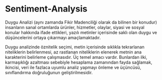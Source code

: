 # Sentiment-Analysis

Duygu Analizi (aynı zamanda Fikir Madenciliği olarak da bilinen bir konudur) insanların sanal ortamlarda ürünler, hizmetler, olaylar, siyasi ve sosyal konular hakkında ifade ettikleri, yazılı metinler içerisinde saklı olan duygu ve düşüncelerini ortaya çıkarmayı amaçlamaktadır.

Duygu analizinde öznitelik seçimi, metin içerisinde sıklıkla tekrarlanan niteliklerin belirlenmesi, az rastlanan niteliklerin elenerek metnin ana karakterini belirleme çalışmasıdır. Üç temel amacı vardır. Bunlardan ilki, karmaşıklığı azaltması sebebiyle hesaplama zamanından fayda sağlamak, ikincisi, veri ile fazlaca uyumlu analiz yapmayı önleme ve üçüncüsü, sınıflandırma doğruluğunun geliştirilmesidir.

